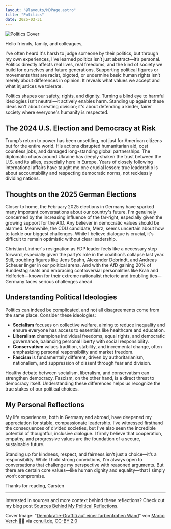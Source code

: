 ```yaml
---
layout: "@layouts/MDPage.astro"
title: "Politics"
date: 2025-03-31
---
```


![Politics Cover](/images/politics-cover.jpg)

Hello friends, family, and colleagues,

I've often heard it's harsh to judge someone by their politics, but through my own experiences, I've learned politics isn’t just abstract—it’s personal. Politics directly affects real lives, real freedoms, and the kind of society we build for ourselves and future generations. Supporting political figures or movements that are racist, bigoted, or undermine basic human rights isn’t merely about differences in opinion. It reveals what values we accept and what injustices we tolerate.

Politics shapes our safety, rights, and dignity. Turning a blind eye to harmful ideologies isn’t neutral—it actively enables harm. Standing up against these ideas isn't about creating division; it's about defending a kinder, fairer society where everyone's humanity is respected.

## The 2024 U.S. Election and Democracy at Risk

Trump’s return to power has been unsettling, not just for American citizens but for the entire world. His actions disrupted humanitarian aid, cost countless jobs, and damaged long-standing global partnerships. The diplomatic chaos around Ukraine has deeply shaken the trust between the U.S. and its allies, especially here in Europe. Years of closely following international affairs have taught me one crucial lesson: true leadership is about accountability and respecting democratic norms, not recklessly dividing nations.

## Thoughts on the 2025 German Elections

Closer to home, the February 2025 elections in Germany have sparked many important conversations about our country's future. I'm genuinely concerned by the increasing influence of the far-right, especially given the growing support for the AfD. Any believer in democratic values should be alarmed. Meanwhile, the CDU candidate, Merz, seems uncertain about how to tackle our biggest challenges. While I believe dialogue is crucial, it's difficult to remain optimistic without clear leadership.

Christian Lindner's resignation as FDP leader feels like a necessary step forward, especially given the party’s role in the coalition’s collapse last year. Still, troubling figures like Jens Spahn, Alexander Dobrindt, and Andreas Scheuer linger in our political arena. And with the AfD gaining 20% of Bundestag seats and embracing controversial personalities like Krah and Helferich—known for their extreme nationalist rhetoric and troubling ties—Germany faces serious challenges ahead.

## Understanding Political Ideologies

Politics can indeed be complicated, and not all disagreements come from the same place. Consider these ideologies:

- **Socialism** focuses on collective welfare, aiming to reduce inequality and ensure everyone has access to essentials like healthcare and education.
- **Liberalism** champions individual freedoms, equal rights, and democratic governance, balancing personal liberty with social responsibility.
- **Conservatism** values tradition, stability, and incremental change, often emphasizing personal responsibility and market freedom.
- **Fascism** is fundamentally different, driven by authoritarianism, nationalism, and suppression of dissent through fear and division.

Healthy debate between socialism, liberalism, and conservatism can strengthen democracy. Fascism, on the other hand, is a direct threat to democracy itself. Understanding these differences helps us recognize the true stakes of our political choices.

## My Personal Reflections

My life experiences, both in Germany and abroad, have deepened my appreciation for stable, compassionate leadership. I’ve witnessed firsthand the consequences of divided societies, but I've also seen the incredible potential of thoughtful, inclusive dialogue. I firmly believe that cooperation, empathy, and progressive values are the foundation of a secure, sustainable future.

Standing up for kindness, respect, and fairness isn't just a choice—it’s a responsibility. While I hold strong convictions, I'm always open to conversations that challenge my perspective with reasoned arguments. But there are certain core values—like human dignity and equality—that I simply won’t compromise.

Thanks for reading,
Carsten

---

Interested in sources and more context behind these reflections? Check out my blog post [Sources Behind My Political Reflections](/blog/sources-behind-my-political-reflections).

Cover Image: "<a href="https://ccnull.de/foto/demokratie-graffiti-auf-einer-farbenfrohen-wand/1100087" target="_blank">Demokratie-Graffiti auf einer farbenfrohen Wand</a>" von <a href="https://ccnull.de/fotograf/marco-verch-1" target="_blank">Marco Verch 👨‍🍳</a> via <a href="https://ccnull.de" target="_blank">ccnull.de</a>, <a href="https://creativecommons.org/licenses/by/2.0/de/" target="_blank">CC-BY 2.0</a>
